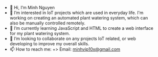 - 👋 Hi, I’m Minh Nguyen
- 👀 I’m interested in IoT projects which are used in everyday life. I'm working on creating an automated plant watering system, which can also be manually controlled remotely.
- 🌱 I’m currently learning JavaScript and HTML to create a web interface for my plant watering system.
- 💞️ I’m looking to collaborate on any projects IoT related, or web developing to improve my overall skills.
- 📫 How to reach me:
      +> Email: minhvip10x@gmail.com

<!---
minh981205/minh981205 is a ✨ special ✨ repository because its `README.md` (this file) appears on your GitHub profile.
You can click the Preview link to take a look at your changes.
--->
